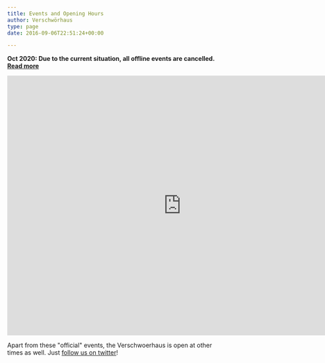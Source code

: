 ```yaml
---
title: Events and Opening Hours
author: Verschwörhaus
type: page
date: 2016-09-06T22:51:24+00:00

---
```

**Oct 2020: Due to the current situation, all offline events are cancelled. [Read more][1]**

<iframe style="border-width: 0;" src="https://calendar.google.com/calendar/embed?mode=AGENDA&height=600&wkst=2&bgcolor=%23FFFFFF&src=slaun4l80uh2s0ototiol4qkgo%40group.calendar.google.com&color=%23B1440E&ctz=Europe%2FBerlin" width="800" height="600" frameborder="0" scrolling="no"></iframe>

Apart from these "official" events, the Verschwoerhaus is open at other times as well. Just [follow us on twitter][2]!

  [1]: http://verschwoerhaus.de/en/17.10.-absage-aller-veranstaltungen-wegen-infektionsgeschehen/
  [2]: https://twitter.com/verschwoerhaus
